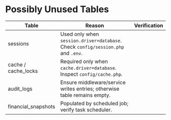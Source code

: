 # Possibly Unused Tables

| Table | Reason | Verification |
|-------|--------|--------------|
| sessions | Used only when `session.driver=database`. Check `config/session.php` and `.env`. |
| cache / cache_locks | Required only when `cache.driver=database`. Inspect `config/cache.php`. |
| audit_logs | Ensure middleware/service writes entries; otherwise table remains empty. |
| financial_snapshots | Populated by scheduled job; verify task scheduler. |
